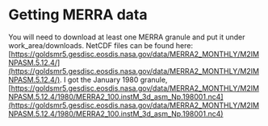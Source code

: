 # Getting MERRA data

You will need to download at least one MERRA granule and put it under work_area/downloads.
NetCDF files can be found here: [https://goldsmr5.gesdisc.eosdis.nasa.gov/data/MERRA2_MONTHLY/M2IMNPASM.5.12.4/](https://goldsmr5.gesdisc.eosdis.nasa.gov/data/MERRA2_MONTHLY/M2IMNPASM.5.12.4/).
I got the January 1980 granule, [https://goldsmr5.gesdisc.eosdis.nasa.gov/data/MERRA2_MONTHLY/M2IMNPASM.5.12.4/1980/MERRA2_100.instM_3d_asm_Np.198001.nc4](https://goldsmr5.gesdisc.eosdis.nasa.gov/data/MERRA2_MONTHLY/M2IMNPASM.5.12.4/1980/MERRA2_100.instM_3d_asm_Np.198001.nc4)

